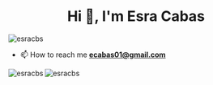 
<h1 align="center">Hi 👋, I'm Esra Cabas</h1>

<p align="left"> <img src="https://komarev.com/ghpvc/?username=esracbs&label=Profile%20views&color=0e75b6&style=flat" alt="esracbs" /> </p>


- 📫 How to reach me **ecabas01@gmail.com**

<p align="left">
  
<p><img align="left" src="https://github-readme-streak-stats.herokuapp.com/?user=esracbs&" alt="esracbs" /></p>
<p><img align="left" src="https://github-readme-stats.vercel.app/api?username=esracbs&show_icons=true&theme=synthwave" alt="esracbs" /></p>



